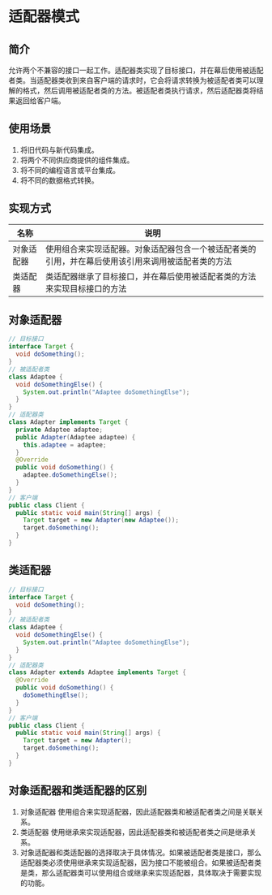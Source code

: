 # 适配器模式

## 简介
允许两个不兼容的接口一起工作。适配器类实现了目标接口，并在幕后使用被适配者类。当适配器类收到来自客户端的请求时，它会将请求转换为被适配者类可以理解的格式，然后调用被适配者类的方法。被适配者类执行请求，然后适配器类将结果返回给客户端。  

## 使用场景
1. 将旧代码与新代码集成。
2. 将两个不同供应商提供的组件集成。
3. 将不同的编程语言或平台集成。
4. 将不同的数据格式转换。

## 实现方式
|名称|说明|
|-|-|
|对象适配器|使用组合来实现适配器。对象适配器包含一个被适配者类的引用，并在幕后使用该引用来调用被适配者类的方法|
|类适配器|类适配器继承了目标接口，并在幕后使用被适配者类的方法来实现目标接口的方法|

## 对象适配器
```java
// 目标接口
interface Target {
  void doSomething();
}
// 被适配者类
class Adaptee {
  void doSomethingElse() {
    System.out.println("Adaptee doSomethingElse");
  }
}
// 适配器类
class Adapter implements Target {
  private Adaptee adaptee;
  public Adapter(Adaptee adaptee) {
    this.adaptee = adaptee;
  }
  @Override
  public void doSomething() {
    adaptee.doSomethingElse();
  }
}
// 客户端
public class Client {
  public static void main(String[] args) {
    Target target = new Adapter(new Adaptee());
    target.doSomething();
  }
}
```

## 类适配器
```java
// 目标接口
interface Target {
  void doSomething();
}
// 被适配者类
class Adaptee {
  void doSomethingElse() {
    System.out.println("Adaptee doSomethingElse");
  }
}
// 适配器类
class Adapter extends Adaptee implements Target {
  @Override
  public void doSomething() {
    doSomethingElse();
  }
}
// 客户端
public class Client {
  public static void main(String[] args) {
    Target target = new Adapter();
    target.doSomething();
  }
}
```

## 对象适配器和类适配器的区别
1. 对象适配器 使用组合来实现适配器，因此适配器类和被适配者类之间是关联关系。
2. 类适配器 使用继承来实现适配器，因此适配器类和被适配者类之间是继承关系。
3. 对象适配器和类适配器的选择取决于具体情况。如果被适配者类是接口，那么适配器类必须使用继承来实现适配器，因为接口不能被组合。如果被适配者类是类，那么适配器类可以使用组合或继承来实现适配器，具体取决于需要实现的功能。